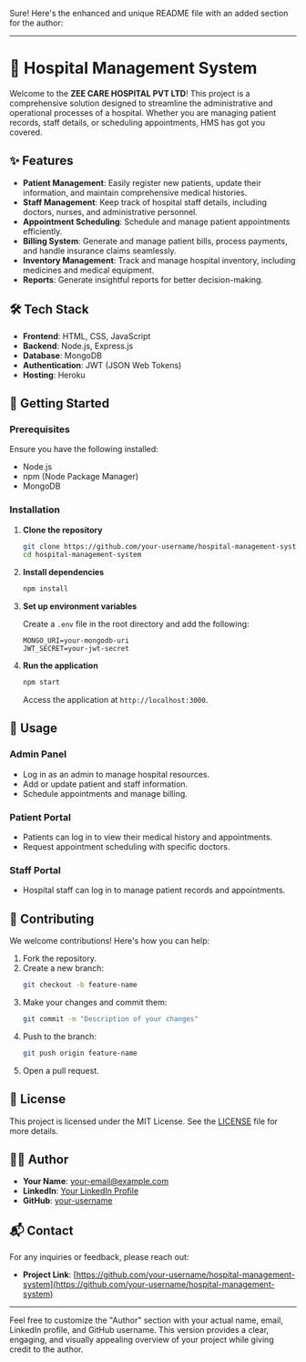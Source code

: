 Sure! Here's the enhanced and unique README file with an added section for the author:

---

# 🏥 Hospital Management System

Welcome to the **ZEE CARE HOSPITAL PVT LTD**! This project is a comprehensive solution designed to streamline the administrative and operational processes of a hospital. Whether you are managing patient records, staff details, or scheduling appointments, HMS has got you covered.

## ✨ Features

- **Patient Management**: Easily register new patients, update their information, and maintain comprehensive medical histories.
- **Staff Management**: Keep track of hospital staff details, including doctors, nurses, and administrative personnel.
- **Appointment Scheduling**: Schedule and manage patient appointments efficiently.
- **Billing System**: Generate and manage patient bills, process payments, and handle insurance claims seamlessly.
- **Inventory Management**: Track and manage hospital inventory, including medicines and medical equipment.
- **Reports**: Generate insightful reports for better decision-making.

## 🛠️ Tech Stack

- **Frontend**: HTML, CSS, JavaScript
- **Backend**: Node.js, Express.js
- **Database**: MongoDB
- **Authentication**: JWT (JSON Web Tokens)
- **Hosting**: Heroku

## 🚀 Getting Started

### Prerequisites

Ensure you have the following installed:
- Node.js
- npm (Node Package Manager)
- MongoDB

### Installation

1. **Clone the repository**
   ```bash
   git clone https://github.com/your-username/hospital-management-system.git
   cd hospital-management-system
   ```

2. **Install dependencies**
   ```bash
   npm install
   ```

3. **Set up environment variables**

   Create a `.env` file in the root directory and add the following:
   ```
   MONGO_URI=your-mongodb-uri
   JWT_SECRET=your-jwt-secret
   ```

4. **Run the application**
   ```bash
   npm start
   ```

   Access the application at `http://localhost:3000`.

## 📖 Usage

### Admin Panel
- Log in as an admin to manage hospital resources.
- Add or update patient and staff information.
- Schedule appointments and manage billing.

### Patient Portal
- Patients can log in to view their medical history and appointments.
- Request appointment scheduling with specific doctors.

### Staff Portal
- Hospital staff can log in to manage patient records and appointments.

## 🤝 Contributing

We welcome contributions! Here's how you can help:

1. Fork the repository.
2. Create a new branch:
   ```bash
   git checkout -b feature-name
   ```
3. Make your changes and commit them:
   ```bash
   git commit -m "Description of your changes"
   ```
4. Push to the branch:
   ```bash
   git push origin feature-name
   ```
5. Open a pull request.

## 📜 License

This project is licensed under the MIT License. See the [LICENSE](LICENSE) file for more details.

## 🧑‍💻 Author

- **Your Name**: [your-email@example.com](mailto:your-email@example.com)
- **LinkedIn**: [Your LinkedIn Profile](https://www.linkedin.com/in/your-profile/)
- **GitHub**: [your-username](https://github.com/your-username)

## 📬 Contact

For any inquiries or feedback, please reach out:
- **Project Link**: [https://github.com/your-username/hospital-management-system](https://github.com/your-username/hospital-management-system)

---

Feel free to customize the "Author" section with your actual name, email, LinkedIn profile, and GitHub username. This version provides a clear, engaging, and visually appealing overview of your project while giving credit to the author.
